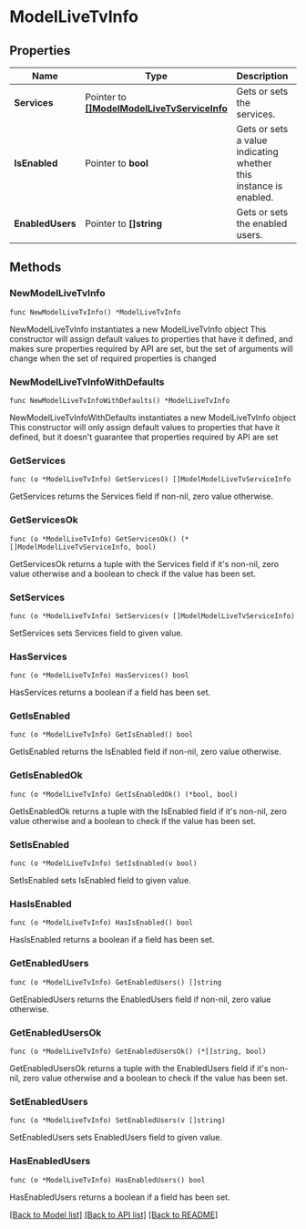 # ModelLiveTvInfo

## Properties

Name | Type | Description | Notes
------------ | ------------- | ------------- | -------------
**Services** | Pointer to [**[]ModelModelLiveTvServiceInfo**](ModelModelLiveTvServiceInfo.md) | Gets or sets the services. | [optional] 
**IsEnabled** | Pointer to **bool** | Gets or sets a value indicating whether this instance is enabled. | [optional] 
**EnabledUsers** | Pointer to **[]string** | Gets or sets the enabled users. | [optional] 

## Methods

### NewModelLiveTvInfo

`func NewModelLiveTvInfo() *ModelLiveTvInfo`

NewModelLiveTvInfo instantiates a new ModelLiveTvInfo object
This constructor will assign default values to properties that have it defined,
and makes sure properties required by API are set, but the set of arguments
will change when the set of required properties is changed

### NewModelLiveTvInfoWithDefaults

`func NewModelLiveTvInfoWithDefaults() *ModelLiveTvInfo`

NewModelLiveTvInfoWithDefaults instantiates a new ModelLiveTvInfo object
This constructor will only assign default values to properties that have it defined,
but it doesn't guarantee that properties required by API are set

### GetServices

`func (o *ModelLiveTvInfo) GetServices() []ModelModelLiveTvServiceInfo`

GetServices returns the Services field if non-nil, zero value otherwise.

### GetServicesOk

`func (o *ModelLiveTvInfo) GetServicesOk() (*[]ModelModelLiveTvServiceInfo, bool)`

GetServicesOk returns a tuple with the Services field if it's non-nil, zero value otherwise
and a boolean to check if the value has been set.

### SetServices

`func (o *ModelLiveTvInfo) SetServices(v []ModelModelLiveTvServiceInfo)`

SetServices sets Services field to given value.

### HasServices

`func (o *ModelLiveTvInfo) HasServices() bool`

HasServices returns a boolean if a field has been set.

### GetIsEnabled

`func (o *ModelLiveTvInfo) GetIsEnabled() bool`

GetIsEnabled returns the IsEnabled field if non-nil, zero value otherwise.

### GetIsEnabledOk

`func (o *ModelLiveTvInfo) GetIsEnabledOk() (*bool, bool)`

GetIsEnabledOk returns a tuple with the IsEnabled field if it's non-nil, zero value otherwise
and a boolean to check if the value has been set.

### SetIsEnabled

`func (o *ModelLiveTvInfo) SetIsEnabled(v bool)`

SetIsEnabled sets IsEnabled field to given value.

### HasIsEnabled

`func (o *ModelLiveTvInfo) HasIsEnabled() bool`

HasIsEnabled returns a boolean if a field has been set.

### GetEnabledUsers

`func (o *ModelLiveTvInfo) GetEnabledUsers() []string`

GetEnabledUsers returns the EnabledUsers field if non-nil, zero value otherwise.

### GetEnabledUsersOk

`func (o *ModelLiveTvInfo) GetEnabledUsersOk() (*[]string, bool)`

GetEnabledUsersOk returns a tuple with the EnabledUsers field if it's non-nil, zero value otherwise
and a boolean to check if the value has been set.

### SetEnabledUsers

`func (o *ModelLiveTvInfo) SetEnabledUsers(v []string)`

SetEnabledUsers sets EnabledUsers field to given value.

### HasEnabledUsers

`func (o *ModelLiveTvInfo) HasEnabledUsers() bool`

HasEnabledUsers returns a boolean if a field has been set.


[[Back to Model list]](../README.md#documentation-for-models) [[Back to API list]](../README.md#documentation-for-api-endpoints) [[Back to README]](../README.md)


